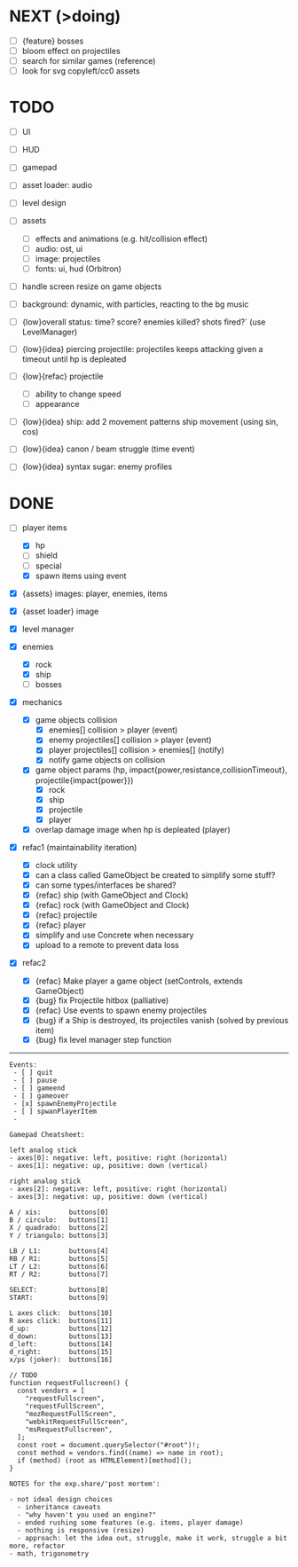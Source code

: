 # NEXT (>doing)

- [ ] {feature} bosses
- [ ] bloom effect on projectiles
- [ ] search for similar games (reference)
- [ ] look for svg copyleft/cc0 assets

# TODO

- [ ] UI
- [ ] HUD
- [ ] gamepad
- [ ] asset loader: audio
- [ ] level design
- [ ] assets

  - [ ] effects and animations (e.g. hit/collision effect)
  - [ ] audio: ost, ui
  - [ ] image: projectiles
  - [ ] fonts: ui, hud (Orbitron)

- [ ] handle screen resize on game objects
- [ ] background: dynamic, with particles, reacting to the bg music
- [ ] {low}overall status: time? score? enemies killed? shots fired?` (use LevelManager)
- [ ] {low}{idea} piercing projectile: projectiles keeps attacking given a timeout until hp is depleated
- [ ] {low}{refac} projectile

  - [ ] ability to change speed
  - [ ] appearance

- [ ] {low}{idea} ship: add 2 movement patterns ship movement (using sin, cos)
- [ ] {low}{idea} canon / beam struggle (time event)
- [ ] {low}{idea} syntax sugar: enemy profiles

# DONE

- [ ] player items
  - [x] hp
  - [ ] shield
  - [ ] special
  - [x] spawn items using event
- [x] {assets} images: player, enemies, items
- [x] {asset loader} image
- [x] level manager
- [x] enemies
  - [x] rock
  - [x] ship
  - [ ] bosses
- [x] mechanics

  - [x] game objects collision
    - [x] enemies[] collision > player (event)
    - [x] enemy projectiles[] collision > player (event)
    - [x] player projectiles[] collision > enemies[] (notify)
    - [x] notify game objects on collision
  - [x] game object params (hp, impact{power,resistance,collisionTimeout}, projectile{impact{power}})
    - [x] rock
    - [x] ship
    - [x] projectile
    - [x] player
  - [x] overlap damage image when hp is depleated (player)

- [x] refac1 (maintainability iteration)

  - [x] clock utility
  - [x] can a class called GameObject be created to simplify some stuff?
  - [x] can some types/interfaces be shared?
  - [x] {refac} ship (with GameObject and Clock)
  - [x] {refac} rock (with GameObject and Clock)
  - [x] {refac} projectile
  - [x] {refac} player
  - [x] simplify and use Concrete when necessary
  - [x] upload to a remote to prevent data loss

- [x] refac2

  - [x] {refac} Make player a game object (setControls, extends GameObject)
  - [x] {bug} fix Projectile hitbox (palliative)
  - [x] {refac} Use events to spawn enemy projectiles
  - [x] {bug} if a Ship is destroyed, its projectiles vanish (solved by previous item)
  - [x] {bug} fix level manager step function

---

```
Events:
 - [ ] quit
 - [ ] pause
 - [ ] gameend
 - [ ] gameover
 - [x] spawnEnemyProjectile
 - [ ] spwanPlayerItem
 -
```

```
Gamepad Cheatsheet:

left analog stick
- axes[0]: negative: left, positive: right (horizontal)
- axes[1]: negative: up, positive: down (vertical)

right analog stick
- axes[2]: negative: left, positive: right (horizontal)
- axes[3]: negative: up, positive: down (vertical)

A / xis:       buttons[0]
B / circulo:   buttons[1]
X / quadrado:  buttons[2]
Y / triangulo: buttons[3]

LB / L1:       buttons[4]
RB / R1:       buttons[5]
LT / L2:       buttons[6]
RT / R2:       buttons[7]

SELECT:        buttons[8]
START:         buttons[9]

L axes click:  buttons[10]
R axes click:  buttons[11]
d_up:          buttons[12]
d_down:        buttons[13]
d_left:        buttons[14]
d_right:       buttons[15]
x/ps (joker):  buttons[16]
```

```
// TODO
function requestFullscreen() {
  const vendors = [
    "requestFullscreen",
    "requestFullScreen",
    "mozRequestFullScreen",
    "webkitRequestFullScreen",
    "msRequestFullscreen",
  ];
  const root = document.querySelector("#root")!;
  const method = vendors.find((name) => name in root);
  if (method) (root as HTMLElement)[method]();
}

```

```
NOTES for the exp.share/'post mortem':

- not ideal design choices
  - inheritance caveats
  - "why haven't you used an engine?"
  - ended rushing some features (e.g. items, player damage)
  - nothing is responsive (resize)
  - approach: let the idea out, struggle, make it work, struggle a bit more, refactor
- math, trigonometry
```
